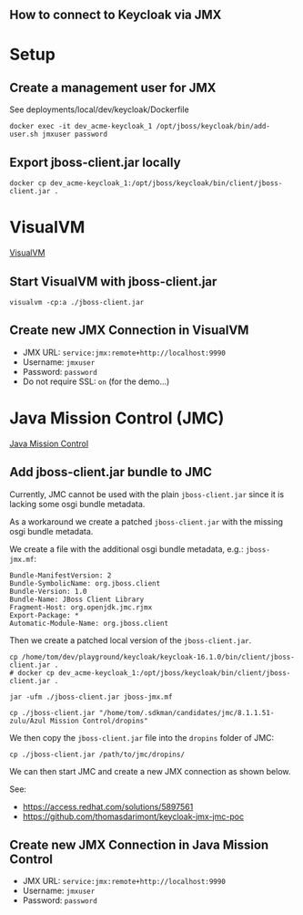 How to connect to Keycloak via JMX
----

# Setup
## Create a management user for JMX
See deployments/local/dev/keycloak/Dockerfile
```
docker exec -it dev_acme-keycloak_1 /opt/jboss/keycloak/bin/add-user.sh jmxuser password
```


## Export jboss-client.jar locally
```
docker cp dev_acme-keycloak_1:/opt/jboss/keycloak/bin/client/jboss-client.jar .
```

# VisualVM

[VisualVM](https://visualvm.github.io/)

## Start VisualVM with jboss-client.jar
```
visualvm -cp:a ./jboss-client.jar
```

## Create new JMX Connection in VisualVM

- JMX URL: `service:jmx:remote+http://localhost:9990`
- Username: `jmxuser`
- Password: `password`
- Do not require SSL: `on` (for the demo...)

# Java Mission Control (JMC)

[Java Mission Control](https://openjdk.java.net/projects/jmc/)

## Add jboss-client.jar bundle to JMC

Currently, JMC cannot be used with the plain `jboss-client.jar` since it is lacking some osgi bundle metadata. 

As a workaround we create a patched `jboss-client.jar` with the missing osgi bundle metadata.

We create a file with the additional osgi bundle metadata, e.g.: `jboss-jmx.mf`:
```
Bundle-ManifestVersion: 2 
Bundle-SymbolicName: org.jboss.client
Bundle-Version: 1.0
Bundle-Name: JBoss Client Library
Fragment-Host: org.openjdk.jmc.rjmx
Export-Package: *
Automatic-Module-Name: org.jboss.client
```

Then we create a patched local version of the `jboss-client.jar`.
```
cp /home/tom/dev/playground/keycloak/keycloak-16.1.0/bin/client/jboss-client.jar .
# docker cp dev_acme-keycloak_1:/opt/jboss/keycloak/bin/client/jboss-client.jar .

jar -ufm ./jboss-client.jar jboss-jmx.mf

cp ./jboss-client.jar "/home/tom/.sdkman/candidates/jmc/8.1.1.51-zulu/Azul Mission Control/dropins"
```

We then copy the `jboss-client.jar` file into the `dropins` folder of JMC:
```
cp ./jboss-client.jar /path/to/jmc/dropins/
```

We can then start JMC and create a new JMX connection as shown below.

See:
- https://access.redhat.com/solutions/5897561
- https://github.com/thomasdarimont/keycloak-jmx-jmc-poc

## Create new JMX Connection in Java Mission Control

- JMX URL: `service:jmx:remote+http://localhost:9990`
- Username: `jmxuser`
- Password: `password`
